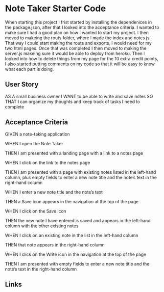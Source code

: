 # Note Taker Starter Code

When starting this project I frist started by installing the dependenices in the package.json, after that I looked into the acceptance criteria. I wanted to make sure I had a good plan on how I wanted to start my project. I then moved to makeing the routs folder, where I made the index and notes js. That way I could start making the routs and exports, I would need for my two html pages. Once that was completed I then moved to making the server.js makeing sure it would be able to deploy from heroku. Then I looked into how to delete things from my page for the 10 extra credit points, I also started putting comments on my code so that it will be easy to know what each part is doing. 



## User Story

AS A small business owner
I WANT to be able to write and save notes
SO THAT I can organize my thoughts and keep track of tasks I need to complete

## Acceptance Criteria

GIVEN a note-taking application

WHEN I open the Note Taker

THEN I am presented with a landing page with a link to a notes page

WHEN I click on the link to the notes page

THEN I am presented with a page with existing notes listed in the left-hand column, plus empty fields to enter a new note title and the note’s text in the right-hand column

WHEN I enter a new note title and the note’s text

THEN a Save icon appears in the navigation at the top of the page

WHEN I click on the Save icon

THEN the new note I have entered is saved and appears in the left-hand column with the other existing notes

WHEN I click on an existing note in the list in the left-hand column

THEN that note appears in the right-hand column

WHEN I click on the Write icon in the navigation at the top of the page

THEN I am presented with empty fields to enter a new note title and the note’s text in the right-hand column

## Links 

